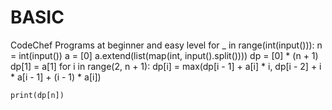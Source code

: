 # BASIC
CodeChef Programs at beginner and easy level
for _ in range(int(input())):
    n = int(input())
    a = [0]
    a.extend(list(map(int, input().split())))
    dp = [0] * (n + 1)
    dp[1] = a[1]
    for i in range(2, n + 1):
        dp[i] = max(dp[i - 1] + a[i] * i, dp[i - 2] + i * a[i - 1] + (i - 1) * a[i])
    
    print(dp[n])
        
    
        
